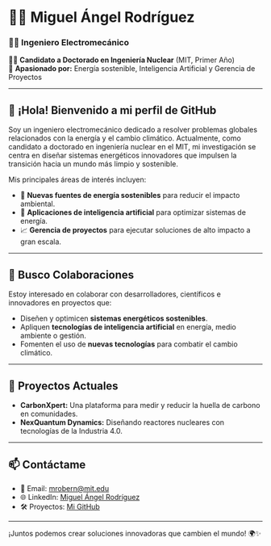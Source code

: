 # 👨‍💻 Miguel Ángel Rodríguez  

### 👷‍♂️ **Ingeniero Electromecánico**  
👨‍🎓 **Candidato a Doctorado en Ingeniería Nuclear** (MIT, Primer Año)  
🌱 **Apasionado por:** Energía sostenible, Inteligencia Artificial y Gerencia de Proyectos  

---

## 👋 **¡Hola! Bienvenido a mi perfil de GitHub**  

Soy un ingeniero electromecánico dedicado a resolver problemas globales relacionados con la energía y el cambio climático. Actualmente, como candidato a doctorado en ingeniería nuclear en el MIT, mi investigación se centra en diseñar sistemas energéticos innovadores que impulsen la transición hacia un mundo más limpio y sostenible.  

Mis principales áreas de interés incluyen:  
- 🔋 **Nuevas fuentes de energía sostenibles** para reducir el impacto ambiental.  
- 🤖 **Aplicaciones de inteligencia artificial** para optimizar sistemas de energía.  
- 📈 **Gerencia de proyectos** para ejecutar soluciones de alto impacto a gran escala.  

---

## 🤝 **Busco Colaboraciones**  
Estoy interesado en colaborar con desarrolladores, científicos e innovadores en proyectos que:  
- Diseñen y optimicen **sistemas energéticos sostenibles**.  
- Apliquen **tecnologías de inteligencia artificial** en energía, medio ambiente o gestión.  
- Fomenten el uso de **nuevas tecnologías** para combatir el cambio climático.  

---

## 🌟 **Proyectos Actuales**  
- **CarbonXpert:** Una plataforma para medir y reducir la huella de carbono en comunidades.  
- **NexQuantum Dynamics:** Diseñando reactores nucleares con tecnologías de la Industria 4.0.

---

## 📫 **Contáctame**  
- 📧 Email: [mrobern@mit.edu](mailto:mrobern@mit.edu)  
- 🌐 LinkedIn: [Miguel Ángel Rodríguez](https://www.linkedin.com/in/miguel-%C3%A1ngel-rodriguez-bernal-5196a36a/)  
- 🛠️ Proyectos: [Mi GitHub](https://github.com/)  
---

¡Juntos podemos crear soluciones innovadoras que cambien el mundo! 🌍✨  
